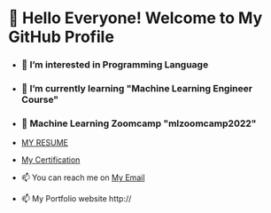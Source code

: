 <!DOCTYPE html>
<html>
     <head>
     <meta charset = "UTF-8"
     <title><h1>👋 Hello Everyone!  Welcome to My GitHub Profile</h1>
     <head>
     
- <h3>👀 I’m interested in Programming Language</h3>

- <h3>🌱 I’m currently learning "Machine Learning Engineer Course"</h3>

- <h3>🌱 Machine Learning Zoomcamp "mlzoomcamp2022"</h3>

- [MY RESUME](https://github.com/jcdumlao14/resume-certification.git)

- [My Certification](https://github.com/jcdumlao14/resume-certification.git)

- 📫 You can reach me on [My Email](jocelyncarmendumlao@gmail.com)

- 📫 My Portfolio website http://</h3>

<!---
jcdumlao14/jcdumlao14 is a ✨ special ✨ repository because its `README.md` (this file) appears on your GitHub profile.
You can click the Preview link to take a look at your changes.
--->

